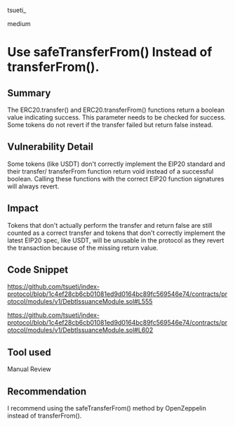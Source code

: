 tsueti_

medium

# Use safeTransferFrom() Instead of transferFrom().

## Summary

The ERC20.transfer() and ERC20.transferFrom() functions return a boolean value indicating success. This parameter needs to be checked for success. Some tokens do not revert if the transfer failed but return false instead.

## Vulnerability Detail

Some tokens (like USDT) don't correctly implement the EIP20 standard and their transfer/ transferFrom function return void instead of a successful boolean. Calling these functions with the correct EIP20 function signatures will always revert.

## Impact

Tokens that don't actually perform the transfer and return false are still counted as a correct transfer and tokens that don't correctly implement the latest EIP20 spec, like USDT, will be unusable in the protocol as they revert the transaction because of the missing return value.

## Code Snippet

https://github.com/tsueti/index-protocol/blob/1c4ef28cb6cb01081ed9d0164bc89fc569546e74/contracts/protocol/modules/v1/DebtIssuanceModule.sol#L555

https://github.com/tsueti/index-protocol/blob/1c4ef28cb6cb01081ed9d0164bc89fc569546e74/contracts/protocol/modules/v1/DebtIssuanceModule.sol#L602

## Tool used

Manual Review

## Recommendation

I recommend using the safeTransferFrom() method by OpenZeppelin instead of transferFrom().
